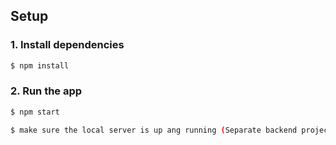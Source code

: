 ## Setup

### 1. Install dependencies

```sh
$ npm install
```

### 2. Run the app

```sh
$ npm start
```

```sh
$ make sure the local server is up ang running (Separate backend project)
```
 
